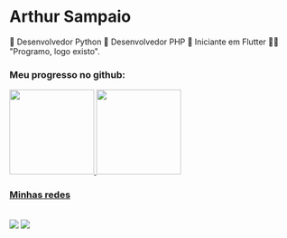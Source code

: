 # Arthur Sampaio

🐍 Desenvolvedor Python
🐘 Desenvolvedor PHP
📱 Iniciante em Flutter
👨‍💻 "Programo, logo existo".


 ### Meu progresso no github:
  <div align="left">
    <a href="https://github.com/arthurzera-s">
    <img height="150vw" src="https://github-readme-stats.vercel.app/api?username=arthurzera-s&show_icons=true&theme=tokyonight&include_all_commits=true&count_private=true"/> 
    <img height="150vw" src="https://github-readme-stats.vercel.app/api/top-langs/?username=arthurzera-s&layout=compact&include_all_commits=true&langs_count=7&theme=tokyonight&count_private=true"/>
   </div>
      
  ### Minhas redes
  
   <div style="display: inline_block; margin: 0px;"><br>
      <a href="https://www.instagram.com/arthurzera.s/?hl=pt-br" target="_blank">
        <img src="https://img.shields.io/badge/Instagram-E4405F?style=for-the-badge&logo=instagram&logoColor=white" target="_blank"></a>
      <a href="https://www.linkedin.com/in/arthurzera-s/" target="_blank">
        <img src="https://img.shields.io/badge/LinkedIn-0077B5?style=for-the-badge&logo=linkedin&logoColor=white" target="_blank"></a>
  </div>
